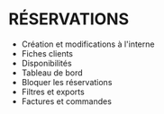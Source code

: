 # RÉSERVATIONS

* Création et modifications à l'interne
* Fiches clients
* Disponibilités
* Tableau de bord
* Bloquer les réservations 
* Filtres et exports
* Factures et commandes


